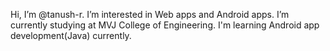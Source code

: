 Hi, I’m @tanush-r.
I’m interested in Web apps and Android apps.
I’m currently studying at MVJ College of Engineering.
I'm learning Android app development(Java) currently.

<!---
tanush-r/tanush-r is a ✨ special ✨ repository because its `README.md` (this file) appears on your GitHub profile.
You can click the Preview link to take a look at your changes.
--->
